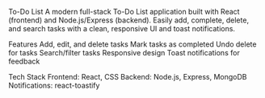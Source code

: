 To-Do List
A modern full-stack To-Do List application built with React (frontend) and Node.js/Express (backend). Easily add, complete, delete, and search tasks with a clean, responsive UI and toast notifications.

Features
Add, edit, and delete tasks
Mark tasks as completed
Undo delete for tasks
Search/filter tasks
Responsive design
Toast notifications for feedback

Tech Stack
Frontend: React, CSS
Backend: Node.js, Express, MongoDB
Notifications: react-toastify
